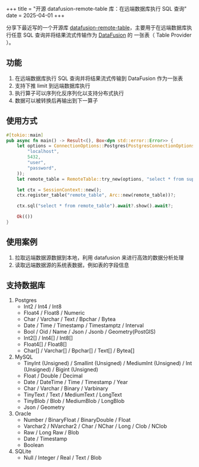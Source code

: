 +++
title = "开源 datafusion-remote-table 库：在远端数据库执行 SQL 查询"
date = 2025-04-01
+++

分享下最近写的一个开源库 [datafusion-remote-table]，主要用于在远端数据库执行任意 SQL 查询并将结果流式传输作为 [DataFusion] 的 一张表（ Table Provider ）。

## 功能
1. 在远端数据库执行 SQL 查询并将结果流式传输到 DataFusion 作为一张表
2. 支持下推 limit 到远端数据库执行
3. 执行算子可以序列化反序列化以支持分布式执行
4. 数据可以被转换后再输出到下一算子

## 使用方式
```rust
#[tokio::main]
pub async fn main() -> Result<(), Box<dyn std::error::Error>> {
    let options = ConnectionOptions::Postgres(PostgresConnectionOptions::new(
        "localhost",
        5432,
        "user",
        "password",
    ));
    let remote_table = RemoteTable::try_new(options, "select * from supported_data_types").await?;

    let ctx = SessionContext::new();
    ctx.register_table("remote_table", Arc::new(remote_table))?;

    ctx.sql("select * from remote_table").await?.show().await?;

    Ok(())
}
```

## 使用案例
1. 拉取远端数据源数据到本地，利用 datafusion 来进行高效的数据分析处理
2. 读取远端数据源的系统表数据，例如表的字段信息

## 支持数据库
1. Postgres
    - Int2 / Int4 / Int8
    - Float4 / Float8 / Numeric
    - Char / Varchar / Text / Bpchar / Bytea
    - Date / Time / Timestamp / Timestamptz / Interval
    - Bool / Oid / Name / Json / Jsonb / Geometry(PostGIS)
    - Int2[] / Int4[] / Int8[]
    - Float4[] / Float8[]
    - Char[] / Varchar[] / Bpchar[] / Text[] / Bytea[]
2. MySQL
    - TinyInt (Unsigned) / Smallint (Unsigned) / MediumInt (Unsigned) / Int (Unsigned) / Bigint (Unsigned)
    - Float / Double / Decimal
    - Date / DateTime / Time / Timestamp / Year
    - Char / Varchar / Binary / Varbinary
    - TinyText / Text / MediumText / LongText
    - TinyBlob / Blob / MediumBlob / LongBlob
    - Json / Geometry
3. Oracle
    - Number / BinaryFloat / BinaryDouble / Float
    - Varchar2 / NVarchar2 / Char / NChar / Long / Clob / NClob
    - Raw / Long Raw / Blob
    - Date / Timestamp
    - Boolean
4. SQLite
    - Null / Integer / Real / Text / Blob

[datafusion-remote-table]: https://github.com/systemxlabs/datafusion-remote-table
[DataFusion]: https://github.com/apache/datafusion